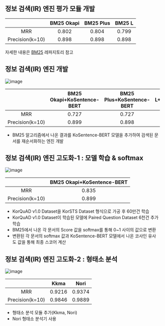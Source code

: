 ## 정보 검색(IR) 엔진 평가 모듈 개발
    
|  | BM25 Okapi | BM25 Plus | BM25 L |
| :---: | :---: | :---: | :---: |
| MRR | 0.802 | 0.804 | 0.799 |
| Precision(k=10) | 0.898 | 0.898 | 0.898 |
    
자세한 내용은 [BM25](https://github.com/jaeyeongs/bm25) 레파지토리 참고
    
## 정보 검색(IR) 엔진 개발
    
![image](https://user-images.githubusercontent.com/87981867/205571830-7234c396-f4ae-4959-8399-e1ebe0e85922.png)

|  | BM25 Okapi+KoSentence-BERT | BM25 Plus+KoSentence-BERT | BM25 L+KoSentence-BERT |
| :---: | :---: | :---: | :---: |
| MRR | 0.727 | 0.727 | 0.726 |
| Precision(k=10) | 0.899 | 0.898 | 0.898 |

- BM25 알고리즘에서 나온 결과를 KoSentence-BERT 모델을 추가하여 검색된 문서를 재순서화하는 엔진 개발
        
## 정보 검색(IR) 엔진 고도화-1 : 모델 학습 & softmax
    
![image](https://user-images.githubusercontent.com/87981867/205571900-8637625d-691f-4bfa-b73c-4288f5ec98ee.png)
         
|  | BM25 Okapi+KoSentence-BERT |
| :---: | :---: |
| MRR | 0.835 |
| Precision(k=10) | 0.899 |

- KorQuAD v1.0 Dataset을 KorSTS Dataset 형식으로 가공 후 60만건 학습
- KorQuAD v1.0 Dataset이 학습된 모델에 Paired Question Dataset 6천건 추가 학습
- BM25에서 나온 각 문서의 Score 값을 softmax를 통해 0~1 사이의 값으로 변환
- 변환된 각 문서의 softmax 값과 KoSentence-BERT 모델에서 나온 코사인 유사도 값을 통해 최종 스코어 계산

## 정보 검색(IR) 엔진 고도화-2 : 형태소 분석
    
![image](https://user-images.githubusercontent.com/87981867/205571980-fb95067f-51c4-4da2-9fb4-fccc44f34ab8.png)
        
|  | Kkma | Nori |
| :---: | :---: | :---: |
| MRR | 0.9216 | 0.9374 |
| Precision(k=10) | 0.9846 | 0.9889 |

- 형태소 분석 모듈 추가(Kkma, Nori)
- Nori 형태소 분석기 사용




